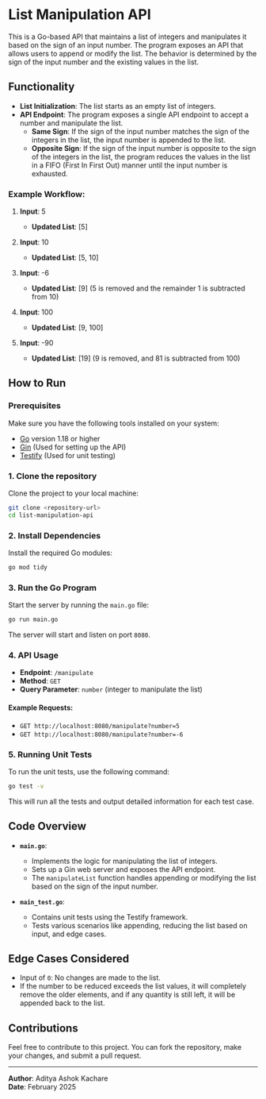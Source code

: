 # List Manipulation API

This is a Go-based API that maintains a list of integers and manipulates it based on the sign of an input number. The program exposes an API that allows users to append or modify the list. The behavior is determined by the sign of the input number and the existing values in the list.

## Functionality

- **List Initialization**: The list starts as an empty list of integers.
- **API Endpoint**: The program exposes a single API endpoint to accept a number and manipulate the list.
  - **Same Sign**: If the sign of the input number matches the sign of the integers in the list, the input number is appended to the list.
  - **Opposite Sign**: If the sign of the input number is opposite to the sign of the integers in the list, the program reduces the values in the list in a FIFO (First In First Out) manner until the input number is exhausted.

### Example Workflow:

1. **Input**: 5
   - **Updated List**: [5]

2. **Input**: 10
   - **Updated List**: [5, 10]

3. **Input**: -6
   - **Updated List**: [9] 
   (5 is removed and the remainder 1 is subtracted from 10)

4. **Input**: 100
   - **Updated List**: [9, 100]

5. **Input**: -90
   - **Updated List**: [19]
   (9 is removed, and 81 is subtracted from 100)

## How to Run

### Prerequisites

Make sure you have the following tools installed on your system:
- [Go](https://golang.org/dl/) version 1.18 or higher
- [Gin](https://github.com/gin-gonic/gin) (Used for setting up the API)
- [Testify](https://github.com/stretchr/testify) (Used for unit testing)

### 1. Clone the repository

Clone the project to your local machine:
```bash
git clone <repository-url>
cd list-manipulation-api
```

### 2. Install Dependencies

Install the required Go modules:
```bash
go mod tidy
```

### 3. Run the Go Program

Start the server by running the `main.go` file:
```bash
go run main.go
```

The server will start and listen on port `8080`.

### 4. API Usage

- **Endpoint**: `/manipulate`
- **Method**: `GET`
- **Query Parameter**: `number` (integer to manipulate the list)

#### Example Requests:
- `GET http://localhost:8080/manipulate?number=5`
- `GET http://localhost:8080/manipulate?number=-6`

### 5. Running Unit Tests

To run the unit tests, use the following command:

```bash
go test -v
```

This will run all the tests and output detailed information for each test case.

## Code Overview

- **`main.go`**:
  - Implements the logic for manipulating the list of integers.
  - Sets up a Gin web server and exposes the API endpoint.
  - The `manipulateList` function handles appending or modifying the list based on the sign of the input number.
  
- **`main_test.go`**:
  - Contains unit tests using the Testify framework.
  - Tests various scenarios like appending, reducing the list based on input, and edge cases.

## Edge Cases Considered

- Input of `0`: No changes are made to the list.
- If the number to be reduced exceeds the list values, it will completely remove the older elements, and if any quantity is still left, it will be appended back to the list.

## Contributions

Feel free to contribute to this project. You can fork the repository, make your changes, and submit a pull request.

---

**Author**: Aditya Ashok Kachare  
**Date**: February 2025  
```